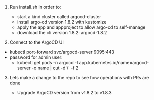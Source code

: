 
1. Run install.sh in order to:
    
   * start a kind cluster called argocd-cluster
   * install argo-cd version 1.8.2 with kustomize
   * apply the app and appproject to allow argo-cd to self-manage
   * download the cli version 1.8.2: argocd-1.8.2
   

2.  Connect to the ArgoCD UI

   * kubectl port-forward svc/argocd-server 9095:443
   * password for admin user:
     * kubectl get pods -n argocd -l app.kubernetes.io/name=argocd-server -o name | cut -d'/' -f 2



3. Lets make a change to the repo to see how operations with PRs are done

   * Upgrade ArgoCD version from v1.8.2 to v1.8.3

